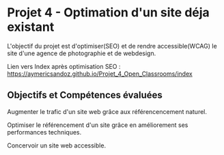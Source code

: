
# Projet 4 - Optimation d'un site déja existant

L'objectif du projet est d'optimiser(SEO) et de rendre accessible(WCAG) le site d'une agence de photographie et de webdesign. 

Lien vers Index après optimisation SEO :
https://aymericsandoz.github.io/Projet_4_Open_Classrooms/index

## Objectifs et Compétences évaluées

Augmenter le trafic d'un site web grâce aux référencencement naturel. 

Optimiser le référencement d'un site grâce en améliorement ses performances techniques. 

Concervoir un site web accessible.
